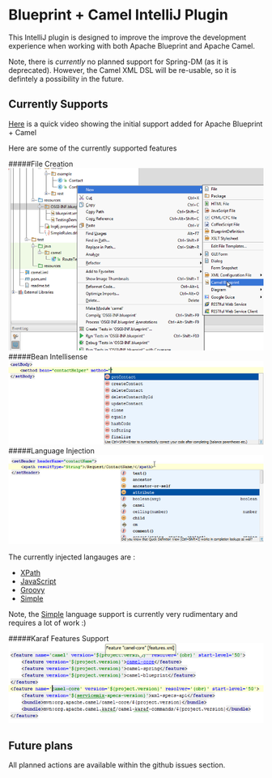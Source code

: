 Blueprint + Camel IntelliJ Plugin
=================================

This IntelliJ plugin is designed to improve the improve the development experience when working with
both Apache Blueprint and Apache Camel.

Note, there is *currently* no planned support for Spring-DM (as it is deprecated). However, the Camel XML DSL
will be re-usable, so it is defintely a possibility in the future.

Currently Supports
------------------

[Here](http://www.youtube.com/watch?v=ttiXWpA_UWQ) is a quick video showing the initial support added for Apache Blueprint + Camel

Here are some of the currently supported features

#####File Creation
![File Creation](/documentation/screenshots/CreateNew.png "File Creation")
#####Bean Intellisense
![Intellisense](/documentation/screenshots/IntelliSense.png "Intellisense")
#####Language Injection
![Language Injection](/documentation/screenshots/LanguageInjection.png "Language Injection")

The currently injected langauges are :
     
* [XPath](http://camel.apache.org/xpath.html)
* [JavaScript](http://camel.apache.org/javascript.html)
* [Groovy](http://camel.apache.org/groovy.html)
* [Simple](http://camel.apache.org/simple.html) 

Note, the [Simple](http://camel.apache.org/simple.html) language support is currently very rudimentary and requires a lot of work :)

#####Karaf Features Support
![Language Injection](/documentation/screenshots/KarafFeatures.png "Karaf Features Support")

Future plans
------------

All planned actions are available within the github issues section.